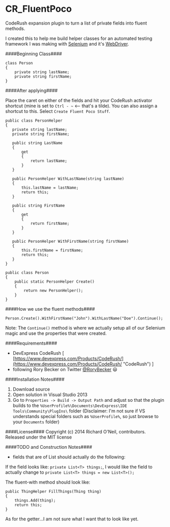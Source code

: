CR_FluentPoco
=============

CodeRush expansion plugin to turn a list of private fields into fluent methods.

I created this to help me build helper classes for an automated testing framework I was making with [Selenium](http://docs.seleniumhq.org/) and it's [WebDriver](http://docs.seleniumhq.org/projects/webdriver/).

####Beginning Class####

```
class Person
{
    private string lastName;
    private string firstName;
}
```

####After applying####

Place the caret on either of the fields and hit your CodeRush activator shortcut (mine is set to `Ctrl - ~` <-- that's a tilde). You can also assign a shortcut to this. Select `Create Fluent Poco Stuff`.

```
public class PersonHelper
{
   private string lastName;
   private string firstName;
   
   public string LastName
   {
       get
       {
           return lastName;
       }
   }
   
   public PersonHelper WithLastName(string lastName)
   {
       this.lastName = lastName;
       return this;
   }
   
   public string FirstName
   {
       get
       {
           return firstName;
       }
   }
   
   public PersonHelper WithFirstName(string firstName)
   {
       this.firstName = firstName;
       return this;
   }
}

public class Person
{
    public static PersonHelper Create()
    {
        return new PersonHelper();
    }
}
```

####How we use the fluent methods####

`Person.Create().WithFirstName("John").WithLastName("Doe").Continue();`

Note: The `Continue()` method is where we actually setup all of our Selenium magic and use the properties that were created.

####Requirements####
* DevExpress CodeRush [ [https://www.devexpress.com/Products/CodeRush/](https://www.devexpress.com/Products/CodeRush/ "CodeRush") ]
* following Rory Becker on Twitter [@RoryBecker](http://twitter.com/RoryBecker) :smiley:

####Installation Notes####
1. Download source
2. Open solution in Visual Studio 2013
3. Go to `Properties -> Build -> Output Path` and adjust so that the plugin builds to the `%UserProfile%\Documents\DevExpress\IDE Tools\Community\PlugIns\` folder (Disclaimer: I'm not sure if VS understands special folders such as `%UserProfile%`, so just browse to your `Documents` folder)

####License####
Copyright (c) 2014 Richard O'Neil, contributors.
Released under the MIT license

####TODO and Construction Notes####

* fields that are of List<T> should actually do the following:

If the field looks like:
`private List<T> things;`, I would like the field to actually change to `private List<T> things = new List<T>();`

The fluent-with method should look like:

```
public ThingHelper FillThings(Thing thing)
{
    things.Add(thing);
    return this;
}

```


As for the getter...I am not sure what I want that to look like yet.
